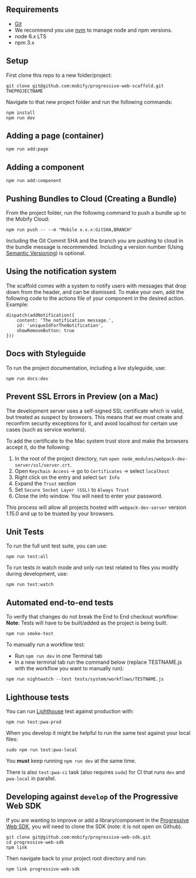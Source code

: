 
## Requirements

- [Git](https://git-scm.com/)
- We recommend you use [nvm](https://github.com/creationix/nvm#installation) to
manage node and npm versions.
- node 6.x LTS
- npm 3.x


## Setup

First clone this repo to a new folder/project:
```
git clone git@github.com:mobify/progressive-web-scaffold.git THEPROJECTNAME
```

Navigate to that new project folder and run the following commands:
```
npm install
npm run dev
```


## Adding a page (container)

```
npm run add:page
```


## Adding a component

```
npm run add:component
```


## Pushing Bundles to Cloud (Creating a Bundle)

From the project folder, run the following command to push a bundle up to the Mobify Cloud:

```
npm run push -- --m "Mobile x.x.x:GitSHA,BRANCH"
```

Including the Git Commit SHA and the branch you are pushing to cloud in the bundle message is recommended.
Including a version number (Using [Semantic Versioning](http://semver.org/)) is optional.


## Using the notification system

The scaffold comes with a system to notify users with messages that drop down
from the header, and can be dismissed. To make your own, add the following code
to the actions file of your component in the desired action. Example:

```
dispatch(addNotification({
    content: 'The notification message.',
    id: 'uniqueIdForTheNotification',
    showRemoveButton: true
}))
```


## Docs with Styleguide

To run the project documentation, including a live styleguide, use:

```
npm run docs:dev
```


## Prevent SSL Errors in Preview (on a Mac)

The development server uses a self-signed SSL certificate which is
valid, but treated as suspect by browsers. This means that we must
create and reconfirm security exceptions for it, and avoid localhost
for certain use cases (such as service workers).

To add the certificate to the Mac system trust store and make the
browsers accept it, do the following:

1. In the root of the project directory, run `open node_modules/webpack-dev-server/ssl/server.crt`.
2. Open `Keychain Access` -> go to `Certificates` -> select `localhost`
3. Right click on the entry and select `Get Info`
4. Expand the `Trust` section
5. Set `Secure Socket Layer (SSL)` to `Always Trust`
6. Close the info window. You will need to enter your password.

This process will allow all projects hosted with `webpack-dev-server`
version 1.15.0 and up to be trusted by your browsers.


## Unit Tests

To run the full unit test suite, you can use:

```
npm run test:all
```

To run tests in watch mode and only run test related to files you modify during development, use:

```
npm run test:watch
```


## Automated end-to-end tests

To verify that changes do not break the End to End checkout workflow:
**Note**: Tests will have to be built/added as the project is being built.

```
npm run smoke-test
```
To manually run a workflow test:
- Run `npm run dev` in one Terminal tab
- In a new terminal tab run the command below (replace TESTNAME.js with the workflow you want to manually run):

```
npm run nightwatch --test tests/system/workflows/TESTNAME.js
```


## Lighthouse tests

You can run [Lighthouse](https://github.com/GoogleChrome/lighthouse) test against production with:

```
npm run test:pwa-prod
```

When you develop it might be helpful to run the same test against your local files:

```
sudo npm run test:pwa-local
```

You **must** keep running `npm run dev` at the same time.

There is also `test:pwa-ci` task (also requires `sudo`) for CI that runs `dev` and `pwa-local` in parallel.


## Developing against `develop` of the Progressive Web SDK

If you are wanting to improve or add a library/component in the [Progressive Web SDK](https://github.com/mobify/progressive-web-sdk),
you will need to clone the SDK (note: it is not open on Github).

```
git clone git@github.com:mobify/progressive-web-sdk.git
cd progressive-web-sdk
npm link
```

Then navigate back to your project root directory and run:
```
npm link progressive-web-sdk
```

